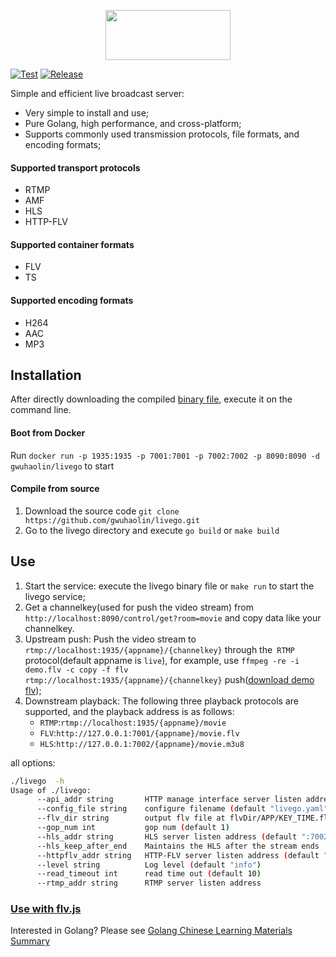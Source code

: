 <p align='center'>
    <img src='./logo.png' width='200px' height='80px'/>
</p>

[![Test](https://github.com/gwuhaolin/livego/workflows/Test/badge.svg)](https://github.com/gwuhaolin/livego/actions?query=workflow%3ATest)
[![Release](https://github.com/gwuhaolin/livego/workflows/Release/badge.svg)](https://github.com/gwuhaolin/livego/actions?query=workflow%3ARelease)

Simple and efficient live broadcast server:
- Very simple to install and use;
- Pure Golang, high performance, and cross-platform;
- Supports commonly used transmission protocols, file formats, and encoding formats;

#### Supported transport protocols
- RTMP
- AMF
- HLS
- HTTP-FLV

#### Supported container formats
- FLV
- TS

#### Supported encoding formats
- H264
- AAC
- MP3

## Installation
After directly downloading the compiled [binary file](https://github.com/gwuhaolin/livego/releases), execute it on the command line.

#### Boot from Docker
Run `docker run -p 1935:1935 -p 7001:7001 -p 7002:7002 -p 8090:8090 -d gwuhaolin/livego` to start

#### Compile from source
1. Download the source code `git clone https://github.com/gwuhaolin/livego.git`
2. Go to the livego directory and execute `go build` or `make build`

## Use
1. Start the service: execute the livego binary file or `make run` to start the livego service;
2. Get a channelkey(used for push the video stream) from `http://localhost:8090/control/get?room=movie` and copy data like your channelkey.
3. Upstream push: Push the video stream to `rtmp://localhost:1935/{appname}/{channelkey}` through the` RTMP` protocol(default appname is `live`), for example, use `ffmpeg -re -i demo.flv -c copy -f flv rtmp://localhost:1935/{appname}/{channelkey}` push([download demo flv](https://s3plus.meituan.net/v1/mss_7e425c4d9dcb4bb4918bbfa2779e6de1/mpack/default/demo.flv));
4. Downstream playback: The following three playback protocols are supported, and the playback address is as follows:
    - `RTMP`:`rtmp://localhost:1935/{appname}/movie`
    - `FLV`:`http://127.0.0.1:7001/{appname}/movie.flv`
    - `HLS`:`http://127.0.0.1:7002/{appname}/movie.m3u8`
   
all options: 
```bash
./livego  -h
Usage of ./livego:
      --api_addr string       HTTP manage interface server listen address (default ":8090")
      --config_file string    configure filename (default "livego.yaml")
      --flv_dir string        output flv file at flvDir/APP/KEY_TIME.flv (default "tmp")
      --gop_num int           gop num (default 1)
      --hls_addr string       HLS server listen address (default ":7002")
      --hls_keep_after_end    Maintains the HLS after the stream ends
      --httpflv_addr string   HTTP-FLV server listen address (default ":7001")
      --level string          Log level (default "info")
      --read_timeout int      read time out (default 10)
      --rtmp_addr string      RTMP server listen address
```

### [Use with flv.js](https://github.com/gwuhaolin/blog/issues/3)

Interested in Golang? Please see [Golang Chinese Learning Materials Summary](http://go.wuhaolin.cn/)
